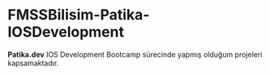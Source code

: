 # FMSSBilisim-Patika-IOSDevelopment

<strong>Patika.dev</strong> IOS Development Bootcamp sürecinde yapmış olduğum projeleri kapsamaktadır.
